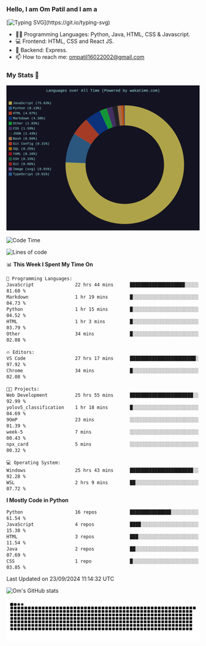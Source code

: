 <h3> Hello, I am Om Patil and I am a</h3>

[![Typing SVG](https://readme-typing-svg.demolab.com?font=Fira+Code&pause=1000&color=00F7F6&random=false&width=435&lines=Python+Developer;Full+Stack+Developer;Java+Developmer;Data+Scientist;Machine+Learning+Engineer;Deep+Learning+Engineer;Artificial+Intelligence+Engineer;Data+Analyst;Python+Developer;Computer+Vision+Specialist;)](https://git.io/typing-svg)


- 👨‍💻 Programming Languages: Python, Java, HTML, CSS & Javascript. 
- 💻 Frontend: HTML, CSS and React JS.
- 🦄 Backend: Express.
- 📫 How to reach me: ompatil16022002@gmail.com

<h3>My Stats 💯</h3>

<img src="wakatime-stats.svg" alt="Wakatime Stats" width="600"/>

<!--  [![Top Langs](https://github-readme-stats.vercel.app/api/top-langs/?username=9OmP&layout=compact&theme=radical)](https://github.com/anuraghazra/github-readme-stats) -->

<!--START_SECTION:waka-->
![Code Time](http://img.shields.io/badge/Code%20Time-30%20hrs%2013%20mins-blue)

![Lines of code](https://img.shields.io/badge/From%20Hello%20World%20I%27ve%20Written-1.5%20million%20lines%20of%20code-blue)

📊 **This Week I Spent My Time On** 

```text
💬 Programming Languages: 
JavaScript               22 hrs 44 mins      ████████████████████░░░░░   81.60 % 
Markdown                 1 hr 19 mins        █░░░░░░░░░░░░░░░░░░░░░░░░   04.73 % 
Python                   1 hr 15 mins        █░░░░░░░░░░░░░░░░░░░░░░░░   04.52 % 
HTML                     1 hr 3 mins         █░░░░░░░░░░░░░░░░░░░░░░░░   03.79 % 
Other                    34 mins             █░░░░░░░░░░░░░░░░░░░░░░░░   02.08 % 

🔥 Editors: 
VS Code                  27 hrs 17 mins      ████████████████████████░   97.92 % 
Chrome                   34 mins             █░░░░░░░░░░░░░░░░░░░░░░░░   02.08 % 

🐱‍💻 Projects: 
Web Development          25 hrs 55 mins      ███████████████████████░░   92.99 % 
yolov5_classification    1 hr 18 mins        █░░░░░░░░░░░░░░░░░░░░░░░░   04.69 % 
9OmP                     23 mins             ░░░░░░░░░░░░░░░░░░░░░░░░░   01.39 % 
week-5                   7 mins              ░░░░░░░░░░░░░░░░░░░░░░░░░   00.43 % 
npx_card                 5 mins              ░░░░░░░░░░░░░░░░░░░░░░░░░   00.32 % 

💻 Operating System: 
Windows                  25 hrs 43 mins      ███████████████████████░░   92.28 % 
WSL                      2 hrs 9 mins        ██░░░░░░░░░░░░░░░░░░░░░░░   07.72 % 
```

**I Mostly Code in Python** 

```text
Python                   16 repos            ███████████████░░░░░░░░░░   61.54 % 
JavaScript               4 repos             ████░░░░░░░░░░░░░░░░░░░░░   15.38 % 
HTML                     3 repos             ███░░░░░░░░░░░░░░░░░░░░░░   11.54 % 
Java                     2 repos             ██░░░░░░░░░░░░░░░░░░░░░░░   07.69 % 
CSS                      1 repo              █░░░░░░░░░░░░░░░░░░░░░░░░   03.85 % 
```




 Last Updated on 23/09/2024 11:14:32 UTC
<!--END_SECTION:waka-->

![Om's GitHub stats](https://github-readme-stats.vercel.app/api?username=9OmP&show_icons=true&theme=radical)

![snake gif](https://github.com/9OmP/9OmP/blob/output/github-contribution-grid-snake-dark.svg)


